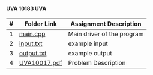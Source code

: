 #### UVA 10183 UVA
|   #   | Folder Link | Assignment Description |
| :---: | ----------- | ---------------------- |
|   1   |<a href="https://github.com/LandenSJones/4883-Programming_Techniques-Jones/tree/master/Assignments/P07/10183/main.cpp">main.cpp</a>|Main driver of the program|
|   2   |<a href="https://github.com/LandenSJones/4883-Programming_Techniques-Jones/tree/master/Assignments/P07/10183/input.txt">input.txt</a>|example input|
|   3   |<a href="https://github.com/LandenSJones/4883-Programming_Techniques-Jones/tree/master/Assignments/P07/10183/output.txt">output.txt</a>|example output|
|   4   |<a href="https://github.com/LandenSJones/4883-Programming_Techniques-Jones/tree/master/Assignments/P07/10183/UVA10183.pdf">UVA10017.pdf</a>|Problem Description|
